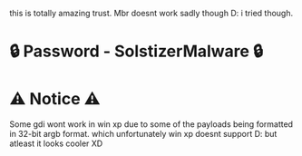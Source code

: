 this is totally amazing trust. Mbr doesnt work sadly though D: i tried though.

# 🔒 Password - SolstizerMalware 🔒

# ⚠ Notice ⚠
Some gdi wont work in win xp due to some of the payloads being formatted in 32-bit argb format.
which unfortunately win xp doesnt support D: but atleast it looks cooler XD
